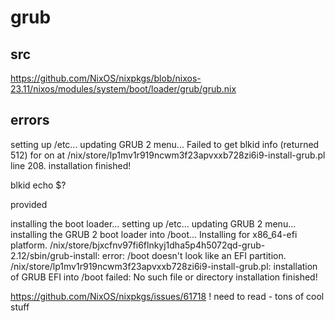 # grub

## src

https://github.com/NixOS/nixpkgs/blob/nixos-23.11/nixos/modules/system/boot/loader/grub/grub.nix

## errors

setting up /etc...
updating GRUB 2 menu...
Failed to get blkid info (returned 512) for  on  at /nix/store/lp1mv1r919ncwm3f23apvxxb728zi6i9-install-grub.pl line 208.
installation finished!

blkid
echo $?

provided


installing the boot loader...
setting up /etc...
updating GRUB 2 menu...
installing the GRUB 2 boot loader into /boot...
Installing for x86_64-efi platform.
/nix/store/bjxcfnv97fi6flnkyj1dha5p4h5072qd-grub-2.12/sbin/grub-install: error: /boot doesn't look like an EFI partition.
/nix/store/lp1mv1r919ncwm3f23apvxxb728zi6i9-install-grub.pl: installation of GRUB EFI into /boot failed: No such file or directory
installation finished!

https://github.com/NixOS/nixpkgs/issues/61718
    ! need to read - tons of cool stuff
